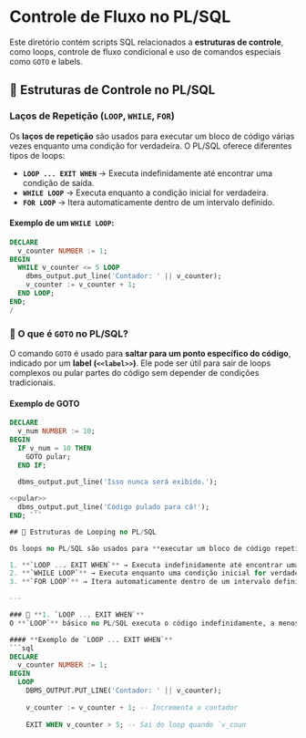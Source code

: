 # Controle de Fluxo no PL/SQL

Este diretório contém scripts SQL relacionados a **estruturas de controle**, como loops, controle de fluxo condicional e uso de comandos especiais como `GOTO` e labels.

## 🔹 Estruturas de Controle no PL/SQL

### **Laços de Repetição (`LOOP`, `WHILE`, `FOR`)**
Os **laços de repetição** são usados para executar um bloco de código várias vezes enquanto uma condição for verdadeira. O PL/SQL oferece diferentes tipos de loops:

- **`LOOP ... EXIT WHEN`** → Executa indefinidamente até encontrar uma condição de saída.
- **`WHILE LOOP`** → Executa enquanto a condição inicial for verdadeira.
- **`FOR LOOP`** → Itera automaticamente dentro de um intervalo definido.

#### **Exemplo de um `WHILE LOOP`**:
```sql
DECLARE
  v_counter NUMBER := 1;
BEGIN
  WHILE v_counter <= 5 LOOP
    dbms_output.put_line('Contador: ' || v_counter);
    v_counter := v_counter + 1;
  END LOOP;
END;
/
```
### 🔹 O que é `GOTO` no PL/SQL?

O comando `GOTO` é usado para **saltar para um ponto específico do código**, indicado por um **label (`<<label>>`)**. Ele pode ser útil para sair de loops complexos ou pular partes do código sem depender de condições tradicionais.

#### **Exemplo de GOTO**
```sql
DECLARE
  v_num NUMBER := 10;
BEGIN
  IF v_num = 10 THEN
    GOTO pular;
  END IF;
  
  dbms_output.put_line('Isso nunca será exibido.');

<<pular>>
  dbms_output.put_line('Código pulado para cá!');
END; ```

## 🔹 Estruturas de Looping no PL/SQL

Os loops no PL/SQL são usados para **executar um bloco de código repetidamente**, até que uma condição de saída seja atendida. Existem três tipos principais de loops:

1. **`LOOP ... EXIT WHEN`** → Executa indefinidamente até encontrar uma condição de saída.
2. **`WHILE LOOP`** → Executa enquanto uma condição inicial for verdadeira.
3. **`FOR LOOP`** → Itera automaticamente dentro de um intervalo definido.

---

### 🔹 **1. `LOOP ... EXIT WHEN`**
O **`LOOP`** básico no PL/SQL executa o código indefinidamente, a menos que uma condição de saída (`EXIT WHEN`) seja especificada.

#### **Exemplo de `LOOP ... EXIT WHEN`**
```sql
DECLARE 
  v_counter NUMBER := 1;
BEGIN 
  LOOP
    DBMS_OUTPUT.PUT_LINE('Contador: ' || v_counter);
    
    v_counter := v_counter + 1; -- Incrementa o contador
    
    EXIT WHEN v_counter > 5; -- Sai do loop quando `v_coun
